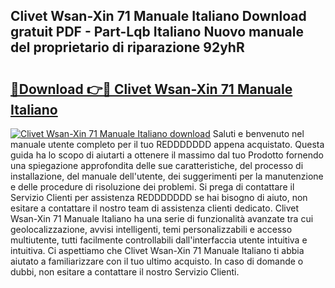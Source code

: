 ## Clivet Wsan-Xin 71 Manuale Italiano Download gratuit PDF - Part-Lqb Italiano Nuovo manuale del proprietario di riparazione 92yhR

# <h2><a href="http://dfbdpm.blite.top/?on=Clivet+Wsan-Xin+71+Manuale+Italiano">🔗Download 👉🔴 Clivet Wsan-Xin 71 Manuale Italiano</a></h2>

[![Clivet Wsan-Xin 71 Manuale Italiano download](https://i.imgur.com/lujVjoI.png)](http://dfbdpm.blite.top/?on=Clivet+Wsan-Xin+71+Manuale+Italiano)
Saluti e benvenuto nel manuale utente completo per il tuo REDDDDDDD appena acquistato. Questa guida ha lo scopo di aiutarti a ottenere il massimo dal tuo Prodotto fornendo una spiegazione approfondita delle sue caratteristiche, del processo di installazione, del manuale dell'utente, dei suggerimenti per la manutenzione e delle procedure di risoluzione dei problemi. Si prega di contattare il Servizio Clienti per assistenza REDDDDDDD se hai bisogno di aiuto, non esitare a contattare il nostro team di assistenza clienti dedicato. Clivet Wsan-Xin 71 Manuale Italiano ha una serie di funzionalità avanzate tra cui geolocalizzazione, avvisi intelligenti, temi personalizzabili e accesso multiutente, tutti facilmente controllabili dall'interfaccia utente intuitiva e intuitiva. Ci aspettiamo che Clivet Wsan-Xin 71 Manuale Italiano ti abbia aiutato a familiarizzare con il tuo ultimo acquisto. In caso di domande o dubbi, non esitare a contattare il nostro Servizio Clienti.
